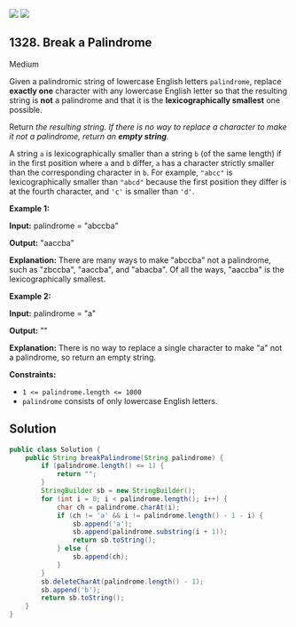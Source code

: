 [![](https://img.shields.io/github/stars/javadev/LeetCode-in-Java?label=Stars&style=flat-square)](https://github.com/javadev/LeetCode-in-Java)
[![](https://img.shields.io/github/forks/javadev/LeetCode-in-Java?label=Fork%20me%20on%20GitHub%20&style=flat-square)](https://github.com/javadev/LeetCode-in-Java/fork)

## 1328\. Break a Palindrome

Medium

Given a palindromic string of lowercase English letters `palindrome`, replace **exactly one** character with any lowercase English letter so that the resulting string is **not** a palindrome and that it is the **lexicographically smallest** one possible.

Return _the resulting string. If there is no way to replace a character to make it not a palindrome, return an **empty string**._

A string `a` is lexicographically smaller than a string `b` (of the same length) if in the first position where `a` and `b` differ, `a` has a character strictly smaller than the corresponding character in `b`. For example, `"abcc"` is lexicographically smaller than `"abcd"` because the first position they differ is at the fourth character, and `'c'` is smaller than `'d'`.

**Example 1:**

**Input:** palindrome = "abccba"

**Output:** "aaccba"

**Explanation:** There are many ways to make "abccba" not a palindrome, such as "zbccba", "aaccba", and "abacba". Of all the ways, "aaccba" is the lexicographically smallest.

**Example 2:**

**Input:** palindrome = "a"

**Output:** ""

**Explanation:** There is no way to replace a single character to make "a" not a palindrome, so return an empty string.

**Constraints:**

*   `1 <= palindrome.length <= 1000`
*   `palindrome` consists of only lowercase English letters.

## Solution

```java
public class Solution {
    public String breakPalindrome(String palindrome) {
        if (palindrome.length() <= 1) {
            return "";
        }
        StringBuilder sb = new StringBuilder();
        for (int i = 0; i < palindrome.length(); i++) {
            char ch = palindrome.charAt(i);
            if (ch != 'a' && i != palindrome.length() - 1 - i) {
                sb.append('a');
                sb.append(palindrome.substring(i + 1));
                return sb.toString();
            } else {
                sb.append(ch);
            }
        }
        sb.deleteCharAt(palindrome.length() - 1);
        sb.append('b');
        return sb.toString();
    }
}
```